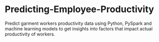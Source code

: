# Predicting-Employee-Productivity
Predict garment workers productivity data using Python, PySpark and machine learning models to get insights into factors that impact actual productivity of workers.
